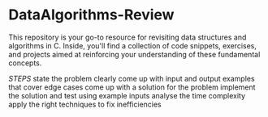 # DataAlgorithms-Review
This repository is your go-to resource for revisiting data structures and algorithms in C. Inside, you'll find a collection of code snippets, exercises, and projects aimed at reinforcing your understanding of these fundamental concepts.

*STEPS*
state the problem clearly
come up with input and output examples that cover edge cases
come up with a solution for the problem
implement the solution and test using example inputs
analyse the time complexity
apply the right techniques to fix inefficiencies
